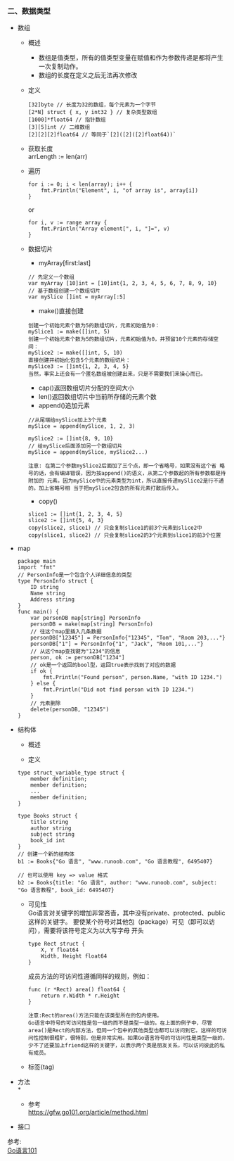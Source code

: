 


### 二、数据类型  
* 数组  
    * 概述  
        * 数组是值类型，所有的值类型变量在赋值和作为参数传递是都将产生一次复制动作。   
        * 数组的长度在定义之后无法再次修改

    * 定义  
        ```
        [32]byte // 长度为32的数组，每个元素为一个字节  
        [2*N] struct { x, y int32 } // 复杂类型数组  
        [1000]*float64 // 指针数组  
        [3][5]int // 二维数组  
        [2][2][2]float64 // 等同于`[2]([2]([2]float64))`
        ```
    * 获取长度  
        arrLength := len(arr)
    * 遍历  
        ```
        for i := 0; i < len(array); i++ { 
            fmt.Println("Element", i, "of array is", array[i]) 
        } 
        ```
        or
        ```
        for i, v := range array { 
            fmt.Println("Array element[", i, "]=", v) 
        } 
        ```
    * 数据切片  
        * myArray[first:last]
        ```
        // 先定义一个数组
        var myArray [10]int = [10]int{1, 2, 3, 4, 5, 6, 7, 8, 9, 10} 
        // 基于数组创建一个数组切片
        var mySlice []int = myArray[:5] 
        ```
        * make()直接创建
        ```
        创建一个初始元素个数为5的数组切片，元素初始值为0：
        mySlice1 := make([]int, 5)  
        创建一个初始元素个数为5的数组切片，元素初始值为0，并预留10个元素的存储空间：
        mySlice2 := make([]int, 5, 10) 
        直接创建并初始化包含5个元素的数组切片：
        mySlice3 := []int{1, 2, 3, 4, 5} 
        当然，事实上还会有一个匿名数组被创建出来，只是不需要我们来操心而已。
        ```
        * cap()返回数组切片分配的空间大小  
        * len()返回数组切片中当前所存储的元素个数
        * append()追加元素
        ```
        //从尾端给mySlice加上3个元素
        mySlice = append(mySlice, 1, 2, 3) 

        mySlice2 := []int{8, 9, 10} 
        // 给mySlice后面添加另一个数组切片
        mySlice = append(mySlice, mySlice2...)
        ```
        `注意: 在第二个参数mySlice2后面加了三个点，即一个省略号，如果没有这个省
        略号的话，会有编译错误，因为按append()的语义，从第二个参数起的所有参数都是待附加的
        元素。因为mySlice中的元素类型为int，所以直接传递mySlice2是行不通的。加上省略号相
        当于把mySlice2包含的所有元素打散后传入。`
        * copy()
        ```
        slice1 := []int{1, 2, 3, 4, 5} 
        slice2 := []int{5, 4, 3} 
        copy(slice2, slice1) // 只会复制slice1的前3个元素到slice2中
        copy(slice1, slice2) // 只会复制slice2的3个元素到slice1的前3个位置
        ```
* map
    ```
    package main 
    import "fmt" 
    // PersonInfo是一个包含个人详细信息的类型
    type PersonInfo struct { 
        ID string
        Name string
        Address string
    } 
    func main() { 
        var personDB map[string] PersonInfo 
        personDB = make(map[string] PersonInfo) 
        // 往这个map里插入几条数据
        personDB["12345"] = PersonInfo{"12345", "Tom", "Room 203,..."} 
        personDB["1"] = PersonInfo{"1", "Jack", "Room 101,..."} 
        // 从这个map查找键为"1234"的信息
        person, ok := personDB["1234"] 
        // ok是一个返回的bool型，返回true表示找到了对应的数据
        if ok { 
            fmt.Println("Found person", person.Name, "with ID 1234.") 
        } else { 
            fmt.Println("Did not find person with ID 1234.") 
        }
        // 元素删除  
        delete(personDB, "12345")
    }
    ```


* 结构体
    * 概述  

    * 定义  
    ```
    type struct_variable_type struct {  
        member definition;  
        member definition;  
        ...  
        member definition;  
    }
    ```
    ```
    type Books struct {
        title string
        author string
        subject string
        book_id int
    }
    // 创建一个新的结构体
    b1 := Books{"Go 语言", "www.runoob.com", "Go 语言教程", 6495407}

    // 也可以使用 key => value 格式
    b2 := Books{title: "Go 语言", author: "www.runoob.com", subject: "Go 语言教程", book_id: 6495407}
    ```

    * 可见性  
        Go语言对关键字的增加非常吝啬，其中没有private、protected、public这样的关键字。
        要使某个符号对其他包（package）可见（即可以访问），需要将该符号定义为以大写字母
        开头
        ```
        type Rect struct { 
            X, Y float64
            Width, Height float64
        } 
        ```
        成员方法的可访问性遵循同样的规则，例如：
        ```
        func (r *Rect) area() float64 { 
            return r.Width * r.Height 
        } 
        ```

        `注意:Rect的area()方法只能在该类型所在的包内使用。`     
        `Go语言中符号的可访问性是包一级的而不是类型一级的。在上面的例子中，尽管area()是Rect的内部方法，但同一个包中的其他类型也都可以访问到它。这样的可访问性控制很粗旷，很特别，但是非常实用。如果Go语言符号的可访问性是类型一级的，少不了还要加上friend这样的关键字，以表示两个类是朋友关系，可以访问彼此的私有成员。`


    * 标签(tag)

* 方法   
    * 


    * 参考  
        https://gfw.go101.org/article/method.html



* 接口






    

参考:  
[Go语言101](https://gfw.go101.org/article/101.html)